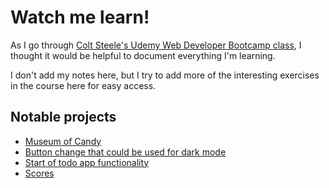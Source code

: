 # Watch me learn!
As I go through [Colt Steele's Udemy Web Developer Bootcamp class](https://www.udemy.com/course/the-web-developer-bootcamp/), I thought it would be helpful to document everything I'm learning.

I don't add my notes here, but I try to add more of the interesting exercises in the course here for easy access.

## Notable projects
- [Museum of Candy](https://mattred1.github.io/study/unit7/13MuseumOfCandy/Final/index.html)
- [Button change that could be used for dark mode](https://mattred1.github.io/study/unit16/colorchange.html)
- [Start of todo app functionality](https://mattred1.github.io/study/unit16/todo.html)
- [Scores](https://mattred1.github.io/study/unit16/scores.html)
